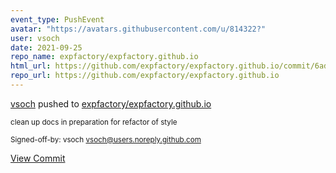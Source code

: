 ```yaml
---
event_type: PushEvent
avatar: "https://avatars.githubusercontent.com/u/814322?"
user: vsoch
date: 2021-09-25
repo_name: expfactory/expfactory.github.io
html_url: https://github.com/expfactory/expfactory.github.io/commit/6ad1c4a807c827a2f93f3f7cd6d07d880b02da0e
repo_url: https://github.com/expfactory/expfactory.github.io
---
```


<a href='https://github.com/vsoch' target='_blank'>vsoch</a> pushed to <a href='https://github.com/expfactory/expfactory.github.io' target='_blank'>expfactory/expfactory.github.io</a>

<small>clean up docs in preparation for refactor of style

Signed-off-by: vsoch <vsoch@users.noreply.github.com></small>

<a href='https://github.com/expfactory/expfactory.github.io/commit/6ad1c4a807c827a2f93f3f7cd6d07d880b02da0e' target='_blank'>View Commit</a>